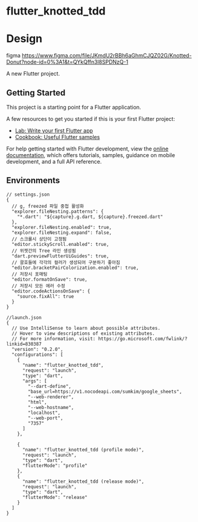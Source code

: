 # flutter_knotted_tdd

# Design
figma
https://www.figma.com/file/JKmdU2rBBh6aGhmCJQZ02G/Knotted-Donut?node-id=0%3A1&t=QYkQffn3l8SPDNzQ-1

A new Flutter project.

## Getting Started

This project is a starting point for a Flutter application.

A few resources to get you started if this is your first Flutter project:

- [Lab: Write your first Flutter app](https://docs.flutter.dev/get-started/codelab)
- [Cookbook: Useful Flutter samples](https://docs.flutter.dev/cookbook)

For help getting started with Flutter development, view the
[online documentation](https://docs.flutter.dev/), which offers tutorials,
samples, guidance on mobile development, and a full API reference.

## Environments

```
// settings.json
{
  // g, freezed 파일 중첩 활성화
  "explorer.fileNesting.patterns": {
    "*.dart": "${capture}.g.dart, ${capture}.freezed.dart"
  },
  "explorer.fileNesting.enabled": true,
  "explorer.fileNesting.expand": false,
  // 스크롤시 상단이 고정됨
  "editor.stickyScroll.enabled": true,
  // 위젯간의 Tree 라인 생성됨
  "dart.previewFlutterUiGuides": true,
  // 괄호들에 각각의 컬러가 생성되어 구분하기 좋아짐
  "editor.bracketPairColorization.enabled": true,
  // 저장시 포매팅
  "editor.formatOnSave": true,
  // 저장시 모든 에러 수정
  "editor.codeActionsOnSave": {
    "source.fixAll": true
  }
}

//launch.json
{
  // Use IntelliSense to learn about possible attributes.
  // Hover to view descriptions of existing attributes.
  // For more information, visit: https://go.microsoft.com/fwlink/?linkid=830387
  "version": "0.2.0",
  "configurations": [
    {
      "name": "flutter_knotted_tdd",
      "request": "launch",
      "type": "dart",
      "args": [
        "--dart-define",
        "base_url=https://v1.nocodeapi.com/sumkim/google_sheets",
        "--web-renderer",
        "html",
        "--web-hostname",
        "localhost",
        "--web-port",
        "7357"
      ]
    },

    {
      "name": "flutter_knotted_tdd (profile mode)",
      "request": "launch",
      "type": "dart",
      "flutterMode": "profile"
    },
    {
      "name": "flutter_knotted_tdd (release mode)",
      "request": "launch",
      "type": "dart",
      "flutterMode": "release"
    }
  ]
}


```

